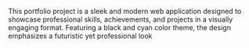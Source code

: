 This portfolio project is a sleek and modern web application designed to showcase professional skills, achievements, and projects in a visually engaging format. Featuring a black and cyan color theme, the design emphasizes a futuristic yet professional look
